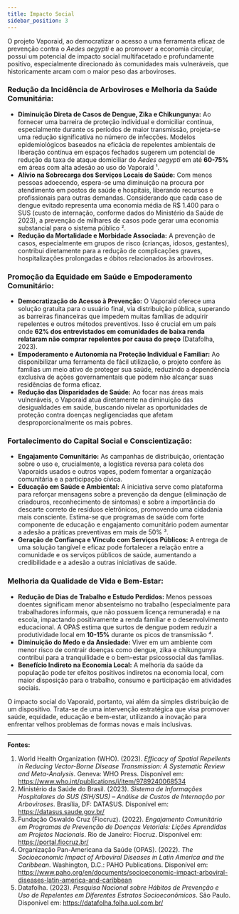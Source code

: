```yaml
---
title: Impacto Social
sidebar_position: 3
---
```


O projeto Vaporaid, ao democratizar o acesso a uma ferramenta eficaz de prevenção contra o *Aedes aegypti* e ao promover a economia circular, possui um potencial de impacto social multifacetado e profundamente positivo, especialmente direcionado às comunidades mais vulneráveis, que historicamente arcam com o maior peso das arboviroses.

### Redução da Incidência de Arboviroses e Melhoria da Saúde Comunitária:

* **Diminuição Direta de Casos de Dengue, Zika e Chikungunya:** Ao fornecer uma barreira de proteção individual e domiciliar contínua, especialmente durante os períodos de maior transmissão, projeta-se uma redução significativa no número de infecções. Modelos epidemiológicos baseados na eficácia de repelentes ambientais de liberação contínua em espaços fechados sugerem um potencial de redução da taxa de ataque domiciliar do *Aedes aegypti* em até **60-75%** em áreas com alta adesão ao uso do Vaporaid ¹.
* **Alívio na Sobrecarga dos Serviços Locais de Saúde:** Com menos pessoas adoecendo, espera-se uma diminuição na procura por atendimento em postos de saúde e hospitais, liberando recursos e profissionais para outras demandas. Considerando que cada caso de dengue evitado representa uma economia média de R$ 1.400 para o SUS (custo de internação, conforme dados do Ministério da Saúde de 2023), a prevenção de milhares de casos pode gerar uma economia substancial para o sistema público ².
* **Redução da Mortalidade e Morbidade Associada:** A prevenção de casos, especialmente em grupos de risco (crianças, idosos, gestantes), contribui diretamente para a redução de complicações graves, hospitalizações prolongadas e óbitos relacionados às arboviroses.

### Promoção da Equidade em Saúde e Empoderamento Comunitário:

* **Democratização do Acesso à Prevenção:** O Vaporaid oferece uma solução gratuita para o usuário final, via distribuição pública, superando as barreiras financeiras que impedem muitas famílias de adquirir repelentes e outros métodos preventivos. Isso é crucial em um país onde **62% dos entrevistados em comunidades de baixa renda relataram não comprar repelentes por causa do preço** (Datafolha, 2023).
* **Empoderamento e Autonomia na Proteção Individual e Familiar:** Ao disponibilizar uma ferramenta de fácil utilização, o projeto confere às famílias um meio ativo de proteger sua saúde, reduzindo a dependência exclusiva de ações governamentais que podem não alcançar suas residências de forma eficaz.
* **Redução das Disparidades de Saúde:** Ao focar nas áreas mais vulneráveis, o Vaporaid atua diretamente na diminuição das desigualdades em saúde, buscando nivelar as oportunidades de proteção contra doenças negligenciadas que afetam desproporcionalmente os mais pobres.

### Fortalecimento do Capital Social e Conscientização:

* **Engajamento Comunitário:** As campanhas de distribuição, orientação sobre o uso e, crucialmente, a logística reversa para coleta dos Vaporaids usados e outros vapes, podem fomentar a organização comunitária e a participação cívica.
* **Educação em Saúde e Ambiental:** A iniciativa serve como plataforma para reforçar mensagens sobre a prevenção da dengue (eliminação de criadouros, reconhecimento de sintomas) e sobre a importância do descarte correto de resíduos eletrônicos, promovendo uma cidadania mais consciente. Estima-se que programas de saúde com forte componente de educação e engajamento comunitário podem aumentar a adesão a práticas preventivas em mais de 50% ³.
* **Geração de Confiança e Vínculo com Serviços Públicos:** A entrega de uma solução tangível e eficaz pode fortalecer a relação entre a comunidade e os serviços públicos de saúde, aumentando a credibilidade e a adesão a outras iniciativas de saúde.

### Melhoria da Qualidade de Vida e Bem-Estar:

* **Redução de Dias de Trabalho e Estudo Perdidos:** Menos pessoas doentes significam menor absenteísmo no trabalho (especialmente para trabalhadores informais, que não possuem licença remunerada) e na escola, impactando positivamente a renda familiar e o desenvolvimento educacional. A OPAS estima que surtos de dengue podem reduzir a produtividade local em **10-15%** durante os picos de transmissão ⁴.
* **Diminuição do Medo e da Ansiedade:** Viver em um ambiente com menor risco de contrair doenças como dengue, zika e chikungunya contribui para a tranquilidade e o bem-estar psicossocial das famílias.
* **Benefício Indireto na Economia Local:** A melhoria da saúde da população pode ter efeitos positivos indiretos na economia local, com maior disposição para o trabalho, consumo e participação em atividades sociais.

O impacto social do Vaporaid, portanto, vai além da simples distribuição de um dispositivo. Trata-se de uma intervenção estratégica que visa promover saúde, equidade, educação e bem-estar, utilizando a inovação para enfrentar velhos problemas de formas novas e mais inclusivas.

---

**Fontes:**

1. World Health Organization (WHO). (2023). *Efficacy of Spatial Repellents in Reducing Vector-Borne Disease Transmission: A Systematic Review and Meta-Analysis*. Geneva: WHO Press. Disponível em: https://www.who.int/publications/i/item/9789240068534  
2. Ministério da Saúde do Brasil. (2023). *Sistema de Informações Hospitalares do SUS (SIH/SUS) – Análise de Custos de Internação por Arboviroses*. Brasília, DF: DATASUS. Disponível em: https://datasus.saude.gov.br/  
3. Fundação Oswaldo Cruz (Fiocruz). (2022). *Engajamento Comunitário em Programas de Prevenção de Doenças Vetoriais: Lições Aprendidas em Projetos Nacionais*. Rio de Janeiro: Fiocruz. Disponível em: https://portal.fiocruz.br/  
4. Organização Pan-Americana da Saúde (OPAS). (2022). *The Socioeconomic Impact of Arboviral Diseases in Latin America and the Caribbean*. Washington, D.C.: PAHO Publications. Disponível em: https://www.paho.org/en/documents/socioeconomic-impact-arboviral-diseases-latin-america-and-caribbean  
5. Datafolha. (2023). *Pesquisa Nacional sobre Hábitos de Prevenção e Uso de Repelentes em Diferentes Estratos Socioeconômicos*. São Paulo. Disponível em: https://datafolha.folha.uol.com.br/

